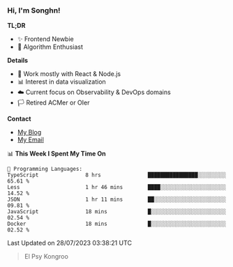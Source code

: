 ### Hi, I'm Songhn!

**TL;DR**

- ✨ Frontend Newbie
- 🎈 Algorithm Enthusiast

**Details**

- 🎯 Work mostly with React & Node.js
- 📊 Interest in data visualization
- ☁️ Current focus on Observability & DevOps domains
- 🏳️ Retired ACMer or OIer

**Contact**
- [My Blog](https://blog.songhn.com)
- [My Email](mailto:songhn233@gmail.com)

<!--START_SECTION:waka-->
📊 **This Week I Spent My Time On** 

```text
💬 Programming Languages: 
TypeScript               8 hrs               ████████████████░░░░░░░░░   65.61 % 
Less                     1 hr 46 mins        ████░░░░░░░░░░░░░░░░░░░░░   14.52 % 
JSON                     1 hr 11 mins        ██░░░░░░░░░░░░░░░░░░░░░░░   09.81 % 
JavaScript               18 mins             █░░░░░░░░░░░░░░░░░░░░░░░░   02.54 % 
Docker                   18 mins             █░░░░░░░░░░░░░░░░░░░░░░░░   02.52 % 
```


 Last Updated on 28/07/2023 03:38:21 UTC
<!--END_SECTION:waka-->

> El Psy Kongroo
